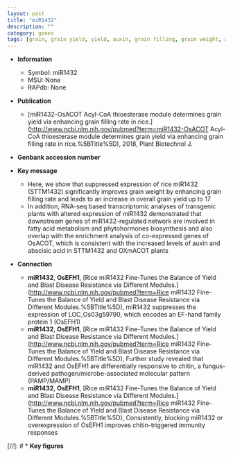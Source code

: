 ```yaml
---
layout: post
title: "miR1432"
description: ""
category: genes
tags: [grain, grain yield, yield, auxin, grain filling, grain weight, abscisic acid]
---
```


* **Information**  
    + Symbol: miR1432  
    + MSU: None  
    + RAPdb: None  

* **Publication**  
    + [miR1432-OsACOT Acyl-CoA thioesterase module determines grain yield via enhancing grain filling rate in rice.](http://www.ncbi.nlm.nih.gov/pubmed?term=miR1432-OsACOT Acyl-CoA thioesterase module determines grain yield via enhancing grain filling rate in rice.%5BTitle%5D), 2018, Plant Biotechnol J.

* **Genbank accession number**  

* **Key message**  
    + Here, we show that suppressed expression of rice miR1432 (STTM1432) significantly improves grain weight by enhancing grain filling rate and leads to an increase in overall grain yield up to 17
    + In addition, RNA-seq based transcriptomic analyses of transgenic plants with altered expression of miR1432 demonstrated that downstream genes of miR1432-regulated network are involved in fatty acid metabolism and phytohormones biosynthesis and also overlap with the enrichment analysis of co-expressed genes of OsACOT, which is consistent with the increased levels of auxin and abscisic acid in STTM1432 and OXmACOT plants

* **Connection**  
    + __miR1432__, __OsEFH1__, [Rice miR1432 Fine-Tunes the Balance of Yield and Blast Disease Resistance via Different Modules.](http://www.ncbi.nlm.nih.gov/pubmed?term=Rice miR1432 Fine-Tunes the Balance of Yield and Blast Disease Resistance via Different Modules.%5BTitle%5D),  miR1432 suppresses the expression of LOC_Os03g59790, which encodes an EF-hand family protein 1 (OsEFH1)
    + __miR1432__, __OsEFH1__, [Rice miR1432 Fine-Tunes the Balance of Yield and Blast Disease Resistance via Different Modules.](http://www.ncbi.nlm.nih.gov/pubmed?term=Rice miR1432 Fine-Tunes the Balance of Yield and Blast Disease Resistance via Different Modules.%5BTitle%5D),  Further study revealed that miR1432 and OsEFH1 are differentially responsive to chitin, a fungus-derived pathogen/microbe-associated molecular pattern (PAMP/MAMP)
    + __miR1432__, __OsEFH1__, [Rice miR1432 Fine-Tunes the Balance of Yield and Blast Disease Resistance via Different Modules.](http://www.ncbi.nlm.nih.gov/pubmed?term=Rice miR1432 Fine-Tunes the Balance of Yield and Blast Disease Resistance via Different Modules.%5BTitle%5D),  Consistently, blocking miR1432 or overexpression of OsEFH1 improves chitin-triggered immunity responses

[//]: # * **Key figures**  


